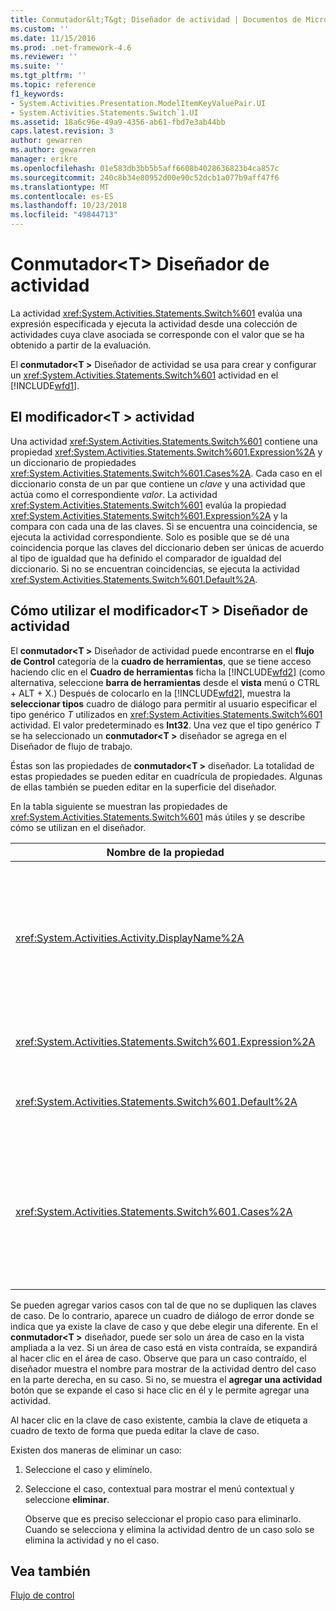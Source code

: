 ```yaml
---
title: Conmutador&lt;T&gt; Diseñador de actividad | Documentos de Microsoft
ms.custom: ''
ms.date: 11/15/2016
ms.prod: .net-framework-4.6
ms.reviewer: ''
ms.suite: ''
ms.tgt_pltfrm: ''
ms.topic: reference
f1_keywords:
- System.Activities.Presentation.ModelItemKeyValuePair.UI
- System.Activities.Statements.Switch`1.UI
ms.assetid: 18a6c96e-49a9-4356-ab61-fbd7e3ab44bb
caps.latest.revision: 3
author: gewarren
ms.author: gewarren
manager: erikre
ms.openlocfilehash: 01e583db3bb5b5aff6608b4028636823b4ca857c
ms.sourcegitcommit: 240c8b34e80952d00e90c52dcb1a077b9aff47f6
ms.translationtype: MT
ms.contentlocale: es-ES
ms.lasthandoff: 10/23/2018
ms.locfileid: "49844713"
---
```

# <a name="switchlttgt-activity-designer"></a>Conmutador&lt;T&gt; Diseñador de actividad
La actividad <xref:System.Activities.Statements.Switch%601> evalúa una expresión especificada y ejecuta la actividad desde una colección de actividades cuya clave asociada se corresponde con el valor que se ha obtenido a partir de la evaluación.  
  
 El **conmutador\<T >** Diseñador de actividad se usa para crear y configurar un <xref:System.Activities.Statements.Switch%601> actividad en el [!INCLUDE[wfd1](../includes/wfd1-md.md)].  
  
## <a name="the-switchtactivity"></a>El modificador\<T > actividad  
 Una actividad <xref:System.Activities.Statements.Switch%601> contiene una propiedad <xref:System.Activities.Statements.Switch%601.Expression%2A> y un diccionario de propiedades <xref:System.Activities.Statements.Switch%601.Cases%2A>. Cada caso en el diccionario consta de un par que contiene un *clave* y una actividad que actúa como el correspondiente *valor*. La actividad <xref:System.Activities.Statements.Switch%601> evalúa la propiedad <xref:System.Activities.Statements.Switch%601.Expression%2A> y la compara con cada una de las claves. Si se encuentra una coincidencia, se ejecuta la actividad correspondiente. Solo es posible que se dé una coincidencia porque las claves del diccionario deben ser únicas de acuerdo al tipo de igualdad que ha definido el comparador de igualdad del diccionario. Si no se encuentran coincidencias, se ejecuta la actividad <xref:System.Activities.Statements.Switch%601.Default%2A>.  
  
## <a name="how-to-use-the-switcht-activity-designer"></a>Cómo utilizar el modificador\<T > Diseñador de actividad  
 El **conmutador\<T >** Diseñador de actividad puede encontrarse en el **flujo de Control** categoría de la **cuadro de herramientas**, que se tiene acceso haciendo clic en el **Cuadro de herramientas** ficha la [!INCLUDE[wfd2](../includes/wfd2-md.md)] (como alternativa, seleccione **barra de herramientas** desde el **vista** menú o CTRL + ALT + X.) Después de colocarlo en la [!INCLUDE[wfd2](../includes/wfd2-md.md)], muestra la **seleccionar tipos** cuadro de diálogo para permitir al usuario especificar el tipo genérico *T* utilizados en <xref:System.Activities.Statements.Switch%601> actividad. El valor predeterminado es **Int32**. Una vez que el tipo genérico *T* se ha seleccionado un **conmutador\<T >** diseñador se agrega en el Diseñador de flujo de trabajo.  
  
 Éstas son las propiedades de **conmutador\<T >** diseñador. La totalidad de estas propiedades se pueden editar en cuadrícula de propiedades. Algunas de ellas también se pueden editar en la superficie del diseñador.  
  
 En la tabla siguiente se muestran las propiedades de <xref:System.Activities.Statements.Switch%601> más útiles y se describe cómo se utilizan en el diseñador.  
  
|Nombre de la propiedad|Obligatorio|Uso|  
|-------------------|--------------|-----------|  
|<xref:System.Activities.Activity.DisplayName%2A>|False|Especifica el nombre descriptivo del diseñador de actividades <xref:System.Activities.Statements.Switch%601>. El valor predeterminado es Switch\<Int32 >. El valor puede modificarse en el **propiedades** ventana o directamente en el encabezado del diseñador.<br /><br /> Aunque el valor de la propiedad <xref:System.Activities.Activity.DisplayName%2A> no sea obligatorio, el procedimiento recomendado es usar uno.|  
|<xref:System.Activities.Statements.Switch%601.Expression%2A>|True|Especifica la expresión que se utiliza para comparar con las claves en la colección de casos con el fin de determinar el caso que se va a ejecutar.|  
|<xref:System.Activities.Statements.Switch%601.Default%2A>||Especifica la actividad que se va a ejecutar si no se encuentran coincidencias. Haga clic en el **agregar una actividad** botón en el diseñador para abrir el **predeterminado** cuadro donde se puede colocar la actividad.|  
|<xref:System.Activities.Statements.Switch%601.Cases%2A>||Especifica los casos que se van a evaluar. Para agregar un caso, haga clic en el **Agregar nuevo caso** situado en la parte inferior de **conmutador\<T >** diseñador. El botón cambia a un cuadro de texto (cuadro combinado si el tipo genérico se seleccionó al agregar el modificador\<T > es String o Enum). Después de agregar una clave en el **valor de Case** cuadro, el área de caso se expande y se puede colocar una actividad donde el texto de la sugerencia "Coloque la actividad aquí" para definir la lógica de ejecución para el caso.|  
  
 Se pueden agregar varios casos con tal de que no se dupliquen las claves de caso. De lo contrario, aparece un cuadro de diálogo de error donde se indica que ya existe la clave de caso y que debe elegir una diferente. En el **conmutador\<T >** diseñador, puede ser solo un área de caso en la vista ampliada a la vez. Si un área de caso está en vista contraída, se expandirá al hacer clic en el área de caso. Observe que para un caso contraído, el diseñador muestra el nombre para mostrar de la actividad dentro del caso en la parte derecha, en su caso. Si no, se muestra el **agregar una actividad** botón que se expande el caso si hace clic en él y le permite agregar una actividad.  
  
 Al hacer clic en la clave de caso existente, cambia la clave de etiqueta a cuadro de texto de forma que pueda editar la clave de caso.  
  
 Existen dos maneras de eliminar un caso:  
  
1. Seleccione el caso y elimínelo.  
  
2. Seleccione el caso, contextual para mostrar el menú contextual y seleccione **eliminar**.  
  
   Observe que es preciso seleccionar el propio caso para eliminarlo. Cuando se selecciona y elimina la actividad dentro de un caso solo se elimina la actividad y no el caso.  
  
## <a name="see-also"></a>Vea también  
 [Flujo de control](../workflow-designer/control-flow-activity-designers.md)